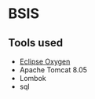 # BSIS
## Tools used
- [Eclipse Oxygen](https://www.eclipse.org/downloads/packages/release/oxygen/r)
- Apache Tomcat 8.05
- Lombok
- sql 
